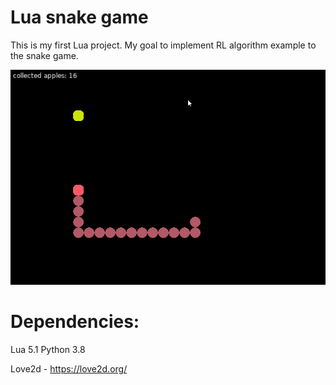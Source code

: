 # Lua snake game
This is my first Lua project.
My goal to implement RL algorithm example to the snake game.

![alt text](img.png)

# Dependencies:
Lua 5.1
Python 3.8

Love2d - https://love2d.org/
